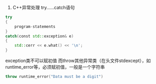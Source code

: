 1. C++异常处理
try……catch语句
```C++
try
{
    program-statements
}
catch(const std::exception& e)
{
    std::cerr << e.what() << '\n';
}
```
exception类不可以赋初值
而throw其他异常类（在头文件stdexcept），如runtime_error等，必须赋初值，一般是一个字符串

```C++
throw runtime_error("Data must be a digit")
```
